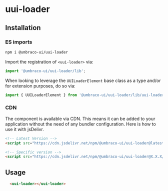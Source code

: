 # uui-loader

## Installation

### ES imports

```zsh
npm i @umbraco-ui/uui-loader
```

Import the registration of `<uui-loader>` via:

```javascript
import '@umbraco-ui/uui-loader/lib';
```

When looking to leverage the `UUILoaderElement` base class as a type and/or for extension purposes, do so via:

```javascript
import { UUILoaderElement } from '@umbraco-ui/uui-loader/lib/uui-loader.element';
```

### CDN

The component is available via CDN. This means it can be added to your application without the need of any bundler configuration. Here is how to use it with jsDelivr.

```html
<!-- Latest Version -->
<script src="https://cdn.jsdelivr.net/npm/@umbraco-ui/uui-loader@latest/dist/uui-loader.min.js"></script>

<!-- Specific version -->
<script src="https://cdn.jsdelivr.net/npm/@umbraco-ui/uui-loader@X.X.X/dist/uui-loader.min.js"></script>
```

## Usage

```html
  <uui-loader></uui-loader>
```
